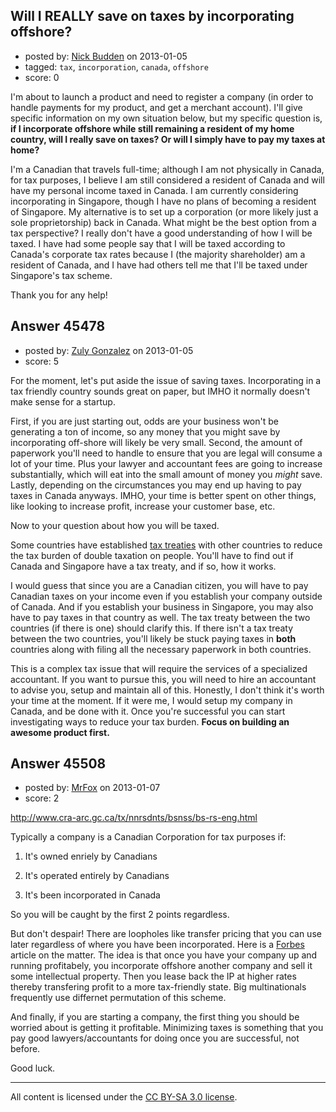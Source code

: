 ## Will I REALLY save on taxes by incorporating offshore?

- posted by: [Nick Budden](https://stackexchange.com/users/-1/13113-nick-budden) on 2013-01-05
- tagged: `tax`, `incorporation`, `canada`, `offshore`
- score: 0

I'm about to launch a product and need to register a company (in order to handle payments for my product, and get a merchant account). I'll give specific information on my own situation below, but my specific question is, **if I incorporate offshore while still remaining a resident of my home country, will I really save on taxes? Or will I simply have to pay my taxes at home?**

I'm a Canadian that travels full-time; although I am not physically in Canada, for tax purposes, I believe I am still considered a resident of Canada and will have my personal income taxed in Canada. I am currently considering incorporating in Singapore, though I have no plans of becoming a resident of Singapore. My alternative is to set up a corporation (or more likely just a sole proprietorship) back in Canada. What might be the best option from a tax perspective? I really don't have a good understanding of how I will be taxed. I have had some people say that I will be taxed according to Canada's corporate tax rates because I (the majority shareholder) am a resident of Canada, and I have had others tell me that I'll be taxed under Singapore's tax scheme.

Thank you for any help!


## Answer 45478

- posted by: [Zuly Gonzalez](https://stackexchange.com/users/-1/2692-zuly-gonzalez) on 2013-01-05
- score: 5

<p>For the moment, let's put aside the issue of saving taxes. Incorporating in a tax friendly country sounds great on paper, but IMHO it normally doesn't make sense for a startup. </p>

<p>First, if you are just starting out, odds are your business won't be generating a ton of income, so any money that you might save by incorporating off-shore will likely be very small. Second, the amount of paperwork you'll need to handle to ensure that you are legal will consume a lot of your time. Plus your lawyer and accountant fees are going to increase substantially, which will eat into the small amount of money you <em>might</em> save. Lastly, depending on the circumstances you may end up having to pay taxes in Canada anyways. IMHO, your time is better spent on other things, like looking to increase profit, increase your customer base, etc.</p>

<p>Now to your question about how you will be taxed.</p>

<p>Some countries have established <a href="http://en.wikipedia.org/wiki/Tax_treaty">tax treaties</a> with other countries to reduce the tax burden of double taxation on people. You'll have to find out if Canada and Singapore have a tax treaty, and if so, how it works.</p>

<p>I would guess that since you are a Canadian citizen, you will have to pay Canadian taxes on your income even if you establish your company outside of Canada. And if you establish your business in Singapore, you may also have to pay taxes in that country as well. The tax treaty between the two countries (if there is one) should clarify this. If there isn't a tax treaty between the two countries, you'll likely be stuck paying taxes in <strong>both</strong> countries along with filing all the necessary paperwork in both countries.</p>

<p>This is a complex tax issue that will require the services of a specialized accountant. If you want to pursue this, you will need to hire an accountant to advise you, setup and maintain all of this. Honestly, I don't think it's worth your time at the moment. If it were me, I would setup my company in Canada, and be done with it. Once you're successful you can start investigating ways to reduce your tax burden. <strong>Focus on building an awesome product first.</strong></p>



## Answer 45508

- posted by: [MrFox](https://stackexchange.com/users/-1/21935-mrfox) on 2013-01-07
- score: 2

<p><a href="http://www.cra-arc.gc.ca/tx/nnrsdnts/bsnss/bs-rs-eng.html" rel="nofollow">http://www.cra-arc.gc.ca/tx/nnrsdnts/bsnss/bs-rs-eng.html</a></p>

<p>Typically a company is a Canadian Corporation for tax purposes if:</p>

<ol>
<li><p>It's owned enriely by Canadians</p></li>
<li><p>It's operated entirely by Canadians</p></li>
<li><p>It's been incorporated in Canada</p></li>
</ol>

<p>So you will be caught by the first 2 points regardless.</p>

<p>But don't despair! There are loopholes like transfer pricing that you can use later regardless of where you have been incorporated. Here is a <a href="http://www.forbes.com/2010/06/24/tax-finance-multinational-economics-opinions-columnists-lee-sheppard.html" rel="nofollow">Forbes</a> article on the matter. The idea is that once you have your company up and running profitabely, you incorporate offshore another company and sell it some intellectual property. Then you lease back the IP at higher rates thereby transfering profit to a more tax-friendly state. Big multinationals frequently use differnet permutation of this scheme.</p>

<p>And finally, if you are starting a company, the first thing you should be worried about is getting it profitable. Minimizing taxes is something that you pay good lawyers/accountants for doing once you are successful, not before.</p>

<p>Good luck.</p>




---

All content is licensed under the [CC BY-SA 3.0 license](https://creativecommons.org/licenses/by-sa/3.0/).

